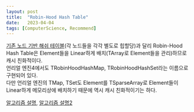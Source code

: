 ```yaml
---
layout: post
title:  "Robin-Hood Hash Table"
date:   2023-04-04
tags: [ComputerScience, Recommend]
---          
```

             
[기존 노드 기반 해쉬 테이블](https://github.com/gcc-mirror/gcc/blob/master/libstdc%2B%2B-v3/include/bits/hashtable.h)(각 노드들을 각각 별도로 힙할당)과 달리 Robin-Hood Hash Table은 Element들을 Linear하게 배치(TArray로 Element들을 관리)하므로 캐시 친화적이다.             
언리얼 엔진4에서도 TRobinHoodHashMap, TRobinHoodHashSet라는 이름으로 구현되어 있다.      
다만 언리얼 엔진의 TMap, TSet도 Element를 TSparseArray로 Element들이 Linear하게 메모리상에 배치하기 때문에 역시 캐시 친화적이기는 하다.                   
                  
[알고리즘 설명](https://programming.guide/robin-hood-hashing.html), [알고리즘 설명2](https://study.com/academy/lesson/robin-hood-hashing-concepts-algorithms.html)            
